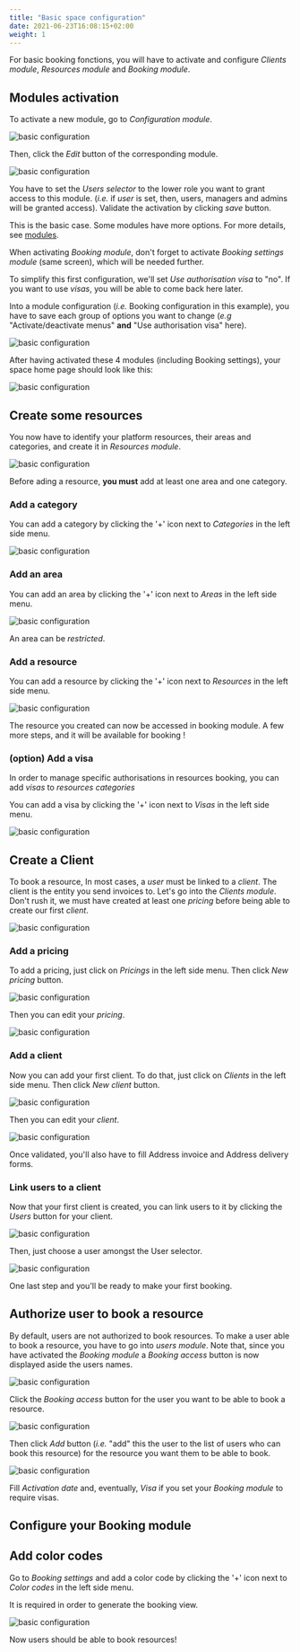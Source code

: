 ```yaml
---
title: "Basic space configuration"
date: 2021-06-23T16:08:15+02:00
weight: 1
---
```


For basic booking fonctions, you will have to activate and configure *Clients module*, *Resources module* and *Booking module*.

## Modules activation

To activate a new module, go to *Configuration module*.

![basic configuration](../../basic_configuration_1.png)

Then, click the *Edit* button of the corresponding module.

![basic configuration](../../basic_configuration_2.png)

You have to set the *Users selector* to the lower role you want to grant access to this module.
(*i.e.* if *user* is set, then, users, managers and admins will be granted access).
Validate the activation by clicking *save* button.

This is the basic case. Some modules have more options. For more details, see [modules](../../modules/).

When activating *Booking module*, don't forget to activate *Booking settings module* (same screen), which will be needed further.

To simplify this first configuration, we'll set *Use authorisation visa* to "no". If you want to use *visas*, you will be able to come back here later.

Into a module configuration (*i.e.* Booking configuration in this example), you have to save each group of options you want to change (*e.g* "Activate/deactivate menus" **and** "Use authorisation visa" here).

![basic configuration](../../basic_configuration_4.png)

After having activated these 4 modules (including Booking settings), your space home page should look like this:

![basic configuration](../../basic_configuration_3.png)

## Create some resources

You now have to identify your platform resources, their areas and categories, and create it in *Resources module*.

![basic configuration](../../resources_module_1.png)

Before ading a resource, **you must** add at least one area and one category.

### Add a category

You can add a category by clicking the '+' icon next to *Categories* in the left side menu.

![basic configuration](../../resources_module_2.png)

### Add an area

You can add an area by clicking the '+' icon next to *Areas* in the left side menu.

![basic configuration](../../resources_module_3.png)

[comment]: # (TODO: Detail the meaning of restricted)

An area can be *restricted*.

### Add a resource

You can add a resource by clicking the '+' icon next to *Resources* in the left side menu.

![basic configuration](../../resources_module_4.png)

The resource you created can now be accessed in booking module. A few more steps, and it will be available for booking !

### (option) Add a visa

In order to manage specific authorisations in resources booking, you can add *visas* to *resources categories*

You can add a visa by clicking the '+' icon next to *Visas* in the left side menu.

![basic configuration](../../resources_module_5.png)

## Create a Client

To book a resource, In most cases, a *user* must be linked to a *client*. The client is the entity you send invoices to.
Let's go into the *Clients module*.
Don't rush it, we must have created at least one *pricing* before being able to create our first *client*.

[comment]: # (A client can have multiple users, and a user can be linked to multiple clients)

![basic configuration](../../clients_module_1.png)

### Add a pricing

To add a pricing, just click on *Pricings* in the left side menu. Then click *New pricing* button.

![basic configuration](../../clients_module_2.png)

Then you can edit your *pricing*.

![basic configuration](../../clients_module_3.png)

### Add a client

Now you can add your first client.
To do that, just click on *Clients* in the left side menu. Then click *New client* button.

![basic configuration](../../clients_module_4.png)

Then you can edit your *client*.

![basic configuration](../../clients_module_5.png)

Once validated, you'll also have to fill Address invoice and Address delivery forms.

### Link users to a client

Now that your first client is created, you can link users to it by clicking the *Users* button for your client.

![basic configuration](../../clients_module_6.png)

Then, just choose a user amongst the User selector.

![basic configuration](../../clients_module_7.png)

One last step and you'll be ready to make your first booking.

## Authorize user to book a resource

By default, users are not authorized to book resources. To make a user able to book a resource, you have to go into *users module*.
Note that, since you have activated the *Booking module* a *Booking access* button is now displayed aside the users names.

![basic configuration](../../users_module_1.png)

Click the *Booking access* button for the user you want to be able to book a resource.

![basic configuration](../../users_module_2.png)

Then click *Add* button (*i.e.* "add" this the user to the list of users who can book this resource) for the resource you want them to be able to book.

![basic configuration](../../users_module_3.png)

Fill *Activation date* and, eventually, *Visa* if you set your *Booking module* to require visas.

[comment]: # (When editing this doc, not filling visa returns an error)

## Configure your Booking module

## Add color codes

Go to *Booking settings* and add a color code by clicking the '+' icon next to *Color codes* in the left side menu.

It is required in order to generate the booking view.

![basic configuration](../../booking_settings_module_1.png)

Now users should be able to book resources!
